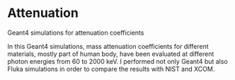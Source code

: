 # Attenuation

Geant4 simulations for attenuation coefficients

In this Geant4 simulations, mass attenuation coefficients for different materials, mostly part of human body, have been evaluated at different photon energies from 60 to 2000 keV. I performed not only Geant4 but also Fluka simulations in order to compare the results with NIST and XCOM.
